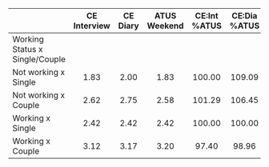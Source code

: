 
|                      | CE<br>Interview |  CE<br>Diary | ATUS<br>Weekend | CE:Int<br>%ATUS | CE:Dia<br>%ATUS |
| -------------------- | :----------: | :----------: | :----------: | :----------: | :----------: |
| Working Status x Single/Couple |              |              |              |              |              |
| Not working x Single |         1.83 |         2.00 |         1.83 |       100.00 |       109.09 |
| Not working x Couple |         2.62 |         2.75 |         2.58 |       101.29 |       106.45 |
| Working x Single     |         2.42 |         2.42 |         2.42 |       100.00 |       100.00 |
| Working x Couple     |         3.12 |         3.17 |         3.20 |        97.40 |        98.96 |

